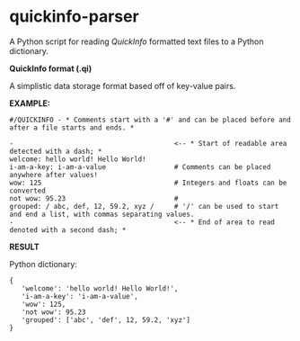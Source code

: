 # quickinfo-parser

A Python script for reading *QuickInfo* formatted text files to a Python dictionary.

**QuickInfo format (.qi)**

A simplistic data storage format based off of key-value pairs.

**EXAMPLE:**

```
#/QUICKINFO - * Comments start with a '#' and can be placed before and after a file starts and ends. *

-                                        <-- * Start of readable area detected with a dash; *
welcome: hello world! Hello World!
i-am-a-key: i-am-a-value                 # Comments can be placed anywhere after values!
wow: 125                                 # Integers and floats can be converted
not wow: 95.23                           #
grouped: / abc, def, 12, 59.2, xyz /     # '/' can be used to start and end a list, with commas separating values.
-                                        <-- * End of area to read denoted with a second dash; *
```

**RESULT**

Python dictionary:

```
{
   'welcome': 'hello world! Hello World!',
   'i-am-a-key': 'i-am-a-value',
   'wow': 125,
   'not wow': 95.23
   'grouped': ['abc', 'def', 12, 59.2, 'xyz']
}
```